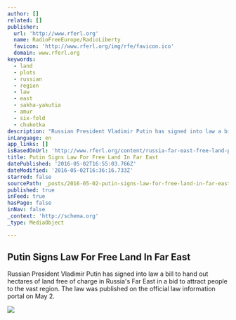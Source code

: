 ```yaml
---
author: []
related: []
publisher:
  url: 'http://www.rferl.org'
  name: RadioFreeEurope/RadioLiberty
  favicon: 'http://www.rferl.org/img/rfe/favicon.ico'
  domain: www.rferl.org
keywords:
  - land
  - plots
  - russian
  - region
  - law
  - east
  - sakha-yakutia
  - amur
  - six-fold
  - chukotka
description: "Russian President Vladimir Putin has signed into law a bill to hand out hectares of land free of charge in Russia's Far East in a bid to attract people to the vast region. The law was published on the official law information portal on May 2."
inLanguage: en
app_links: []
isBasedOnUrl: 'http://www.rferl.org/content/russia-far-east-free-land-putin/27711583.html'
title: Putin Signs Law For Free Land In Far East
datePublished: '2016-05-02T16:55:03.766Z'
dateModified: '2016-05-02T16:36:16.733Z'
starred: false
sourcePath: _posts/2016-05-02-putin-signs-law-for-free-land-in-far-east.md
published: true
inFeed: true
hasPage: false
inNav: false
_context: 'http://schema.org'
_type: MediaObject

---
```

<article style=""><h1>Putin Signs Law For Free Land In Far East</h1><p>Russian President Vladimir Putin has signed into law a bill to hand out hectares of land free of charge in Russia's Far East in a bid to attract people to the vast region. The law was published on the official law information portal on May 2.</p><img src="http://gdb.rferl.org/1DAADE46-E2A2-4267-AE1E-019B83E512F7_mw1024_mh1024_s.gif" /></article>